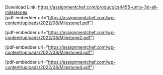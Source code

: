 Download Link: https://assignmentchef.com/product/cs4455-unity-3d-all-milestones
<br>
[pdf-embedder url="https://assignmentchef.com/wp-content/uploads/2022/08/Milestone1.pdf"]

[pdf-embedder url="https://assignmentchef.com/wp-content/uploads/2022/08/Milestone2.pdf"]

[pdf-embedder url="https://assignmentchef.com/wp-content/uploads/2022/08/Milestone3.pdf"]

[pdf-embedder url="https://assignmentchef.com/wp-content/uploads/2022/08/Milestone4.pdf"]